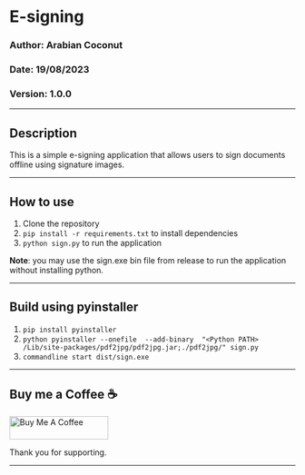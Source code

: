 # E-signing 
### Author: Arabian Coconut
### Date: 19/08/2023
### Version: 1.0.0

---

## Description
This is a simple e-signing application that allows users to sign documents offline using signature images.

---

## How to use
1. Clone the repository
2. ```pip install -r requirements.txt``` to install dependencies
3. ```python sign.py``` to run the application

**Note**: you may use the sign.exe bin file from release to run the application without installing python.

---

## Build using pyinstaller
1. ```pip install pyinstaller```
2. ```python pyinstaller --onefile  --add-binary  "<Python PATH> /Lib/site-packages/pdf2jpg/pdf2jpg.jar;./pdf2jpg/" sign.py```
3. ```commandline start dist/sign.exe```

---

## Buy me a Coffee :coffee:
<a href="https://www.buymeacoffee.com/arabiancoconut" target="_blank"><img src="https://cdn.buymeacoffee.com/buttons/default-orange.png" alt="Buy Me A Coffee" height="41" width="174"></a>

Thank you for supporting.

---